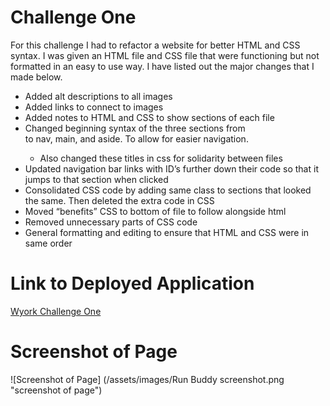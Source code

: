 # Challenge One

For this challenge I had to refactor a website for better HTML and CSS syntax. I was given an HTML file and CSS file that were functioning but not formatted in an easy to use way. I have listed out the major changes that I made below.

* Added alt descriptions to all images
* Added links to connect to images
* Added notes to HTML and CSS to show sections of each file
* Changed beginning syntax of the three sections from <div> to nav, main, and aside. To allow for easier navigation.
    * Also changed these titles in css for solidarity between files 
* Updated navigation bar links with ID’s further down their code so that it jumps to that section when clicked 
* Consolidated CSS code by adding same class to sections that looked the same. Then deleted the extra code in CSS
* Moved “benefits” CSS to bottom of file to follow alongside html
* Removed unnecessary parts of CSS  code
* General formatting and editing to ensure that HTML and CSS were in same order 


# Link to Deployed Application 
[Wyork Challenge One](https://wyork63.github.io/Challenge-One/index.html)

# Screenshot of Page
![Screenshot of Page] (/assets/images/Run Buddy screenshot.png "screenshot of page")




